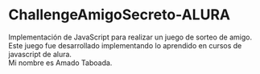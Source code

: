 # ChallengeAmigoSecreto-ALURA
Implementación de JavaScript para realizar un juego de sorteo de amigo. <br>
Este juego fue desarrollado implementando lo aprendido en cursos de javascript de alura. <br>
Mi nombre es Amado Taboada.
